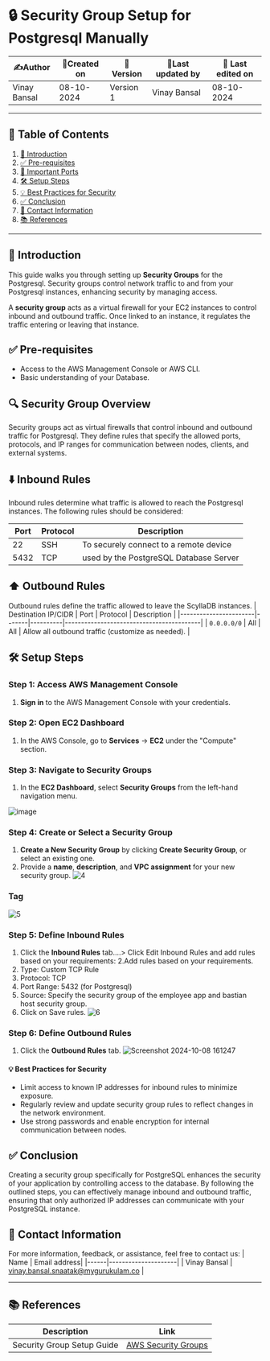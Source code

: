 # 🔒 Security Group Setup for Postgresql Manually 

| ✍️Author      | 📅Created on  |📌 Version    | 📝Last updated by |📅 Last edited on |
|-------------|-------------|------------|-----------------|----------------|
| Vinay Bansal | 08-10-2024  | Version 1  | Vinay Bansal    | 08-10-2024     |

---

## 📑 Table of Contents

1. [📝 Introduction](#-introduction)
2. [✅ Pre-requisites](#-pre-requisites)
3. [🔑 Important Ports](#-important-ports)
4. [🛠️ Setup Steps](#-setup-steps)
5. [💡 Best Practices for Security](#-best-practices-for-security)
6. [✅ Conclusion](#-conclusion)
7. [📧 Contact Information](#-contact-information)
8. [📚 References](#-references)

---

## 📝 Introduction

This guide walks you through setting up **Security Groups** for the Postgresql. Security groups control network traffic to and from your Postgresql instances, enhancing security by managing access.

A **security group** acts as a virtual firewall for your EC2 instances to control inbound and outbound traffic. Once linked to an instance, it regulates the traffic entering or leaving that instance.


## ✅ Pre-requisites

- Access to the AWS Management Console or AWS CLI.
- Basic understanding of your Database.
  
## 🔍 Security Group Overview

Security groups act as virtual firewalls that control inbound and outbound traffic for Postgresql. They define rules that specify the allowed ports, protocols, and IP ranges for communication between nodes, clients, and external systems.


## ⬇️ Inbound Rules

Inbound rules determine what traffic is allowed to reach the Postgresql instances. The following rules should be considered:

| Port  | Protocol | Description                             |
|-------|----------|-----------------------------------------|
| 22	      | SSH    |     To securely connect to a remote device      |
| 5432  | TCP      | used by the PostgreSQL Database Server |



## ⬆️ Outbound Rules

Outbound rules define the traffic allowed to leave the ScyllaDB instances. 
| Destination IP/CIDR  | Port  | Protocol | Description                              |
|-----------------------|-------|----------|------------------------------------------|
| `0.0.0.0/0`           | All   | All      | Allow all outbound traffic (customize as needed). |


## 🛠️ Setup Steps

### Step 1: Access AWS Management Console

1. **Sign in** to the AWS Management Console with your credentials.

### Step 2: Open EC2 Dashboard

1. In the AWS Console, go to **Services** → **EC2** under the "Compute" section.

### Step 3: Navigate to Security Groups

1. In the **EC2 Dashboard**, select **Security Groups** from the left-hand navigation menu.

![image](https://github.com/user-attachments/assets/1a83c27e-96d5-4278-8278-7af466625b73)


### Step 4: Create or Select a Security Group

1. **Create a New Security Group** by clicking **Create Security Group**, or select an existing one.
2. Provide a **name**, **description**, and **VPC assignment** for your new security group.
![4](https://github.com/user-attachments/assets/a64b14e1-1c22-4bfd-a65d-e6981665c2d0)

### Tag
![5](https://github.com/user-attachments/assets/5fcfcdc5-95bd-4c35-8d03-e8a603e67339)



### Step 5: Define Inbound Rules

1. Click the **Inbound Rules** tab....> Click Edit Inbound Rules and add rules based on your requirements:
2.Add rules based on your requirements.
3. Type: Custom TCP Rule
4. Protocol: TCP
5. Port Range: 5432 (for Postgresql)
6. Source: Specify the security group of the employee app and bastian host security group.
7. Click on Save rules.
![6](https://github.com/user-attachments/assets/58f23946-ca2c-4ee3-a3bc-a9bf570751db)



### Step 6: Define Outbound Rules

1. Click the **Outbound Rules** tab.
![Screenshot 2024-10-08 161247](https://github.com/user-attachments/assets/9fc33a03-e675-4670-b4b1-acb968a26530)


#### 💡 Best Practices for Security
- Limit access to known IP addresses for inbound rules to minimize exposure.
- Regularly review and update security group rules to reflect changes in the network environment.
- Use strong passwords and enable encryption for internal communication between nodes.

  
## ✅ Conclusion

Creating a security group specifically for PostgreSQL enhances the security of your application by controlling access to the database. By following the outlined steps, you can effectively manage inbound and outbound traffic, ensuring that only authorized IP addresses can communicate with your PostgreSQL instance.

##  📧 Contact Information
For more information, feedback, or assistance, feel free to contact us:
| Name | Email address|
|------|---------------------|
| Vinay Bansal | vinay.bansal.snaatak@mygurukulam.co |


---

## 📚 References

| Description               | Link                                                                 |
|---------------------------|----------------------------------------------------------------------|
| Security Group Setup Guide | [AWS Security Groups](https://docs.aws.amazon.com/vpc/latest/userguide/vpc-security-groups.html) |
